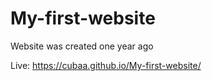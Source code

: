 # My-first-website
Website was created one year ago

Live: https://cubaa.github.io/My-first-website/
